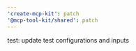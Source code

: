 ```yaml
---
'create-mcp-kit': patch
'@mcp-tool-kit/shared': patch
---
```


test: update test configurations and inputs
